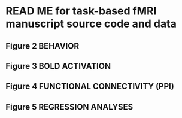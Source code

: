 # READ ME for task-based fMRI manuscript source code and data 

## Figure 2 BEHAVIOR

## Figure 3 BOLD ACTIVATION 


## Figure 4 FUNCTIONAL CONNECTIVITY (PPI)


## Figure 5 REGRESSION ANALYSES

